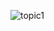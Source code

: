 ![topic1](https://user-images.githubusercontent.com/26649731/50433863-25d69700-091e-11e9-9db6-db1491cfd486.png)
